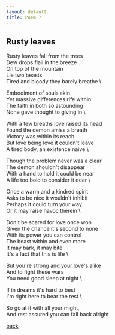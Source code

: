 ```yaml
---
layout: default
title: Poem 7
---
```


## Rusty leaves

Rusty leaves fall from the trees \
Dew drops flail in the breeze \
On top of the mountain \
Lie two beasts \
Tired and bloody they barely breathe \

Embodiment of souls akin \
Yet massive differences rife within \
The faith in both so astounding \
None gave thought to giving in \

With a few breaths love raised its head \
Found the demon amiss a breath \
Victory was within its reach \
But love being love it couldn't leave \
A tired body, an existence naive \

Though the problem never was a clear \
The demon shouldn't disappear \
With a hand to hold it could be near \
A life too bold to consider it dear \

Once a warm and a kindred spirit \
Asks to be nice it wouldn't inhibit \
Perhaps it could turn your way \
Or it may raise havoc therein \

Don't be scared for love once won \
Given the chance it's second to none \
With its power you can control \
The beast within and even more \
It may bark, it may bite \
It's a fact that this is life \

But you're strong and your love's alike \
And to fight these wars \
You need good sleep at night \

If in dreams it's hard to best \
I'm right here to bear the rest \

So go at it with all your might, \
And rest assured you can fall back alright


 [back](../index-page.html)